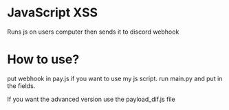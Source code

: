 # JavaScript XSS
Runs js on users computer then sends it to discord webhook

# How to use?

put webhook in pay.js if you want to use my js script. run main.py and put in the fields.

If you want the advanced version use the payload_dif.js file
